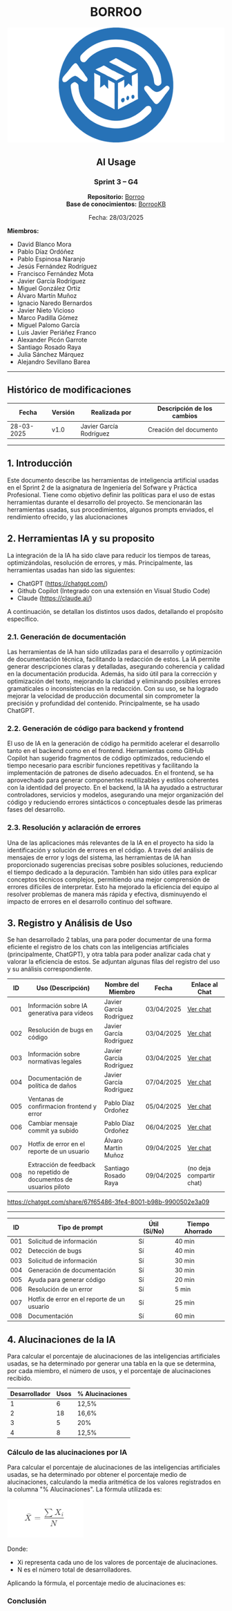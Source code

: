 <div align=center>

# BORROO

![](../imagenes/borrooLogo.png)

## AI Usage

### Sprint 3 – G4
**Repositorio:** [Borroo](https://github.com/ISPP-2425-G4/borroo)  
**Base de conocimientos:** [BorrooKB](https://borrookb.netlify.app/)  

Fecha: 28/03/2025  

</div>

**Miembros:**  
- David Blanco Mora  
- Pablo Díaz Ordóñez  
- Pablo Espinosa Naranjo  
- Jesús Fernández Rodríguez  
- Francisco Fernández Mota  
- Javier García Rodríguez  
- Miguel González Ortiz  
- Álvaro Martín Muñoz  
- Ignacio Naredo Bernardos  
- Javier Nieto Vicioso  
- Marco Padilla Gómez  
- Miguel Palomo García  
- Luis Javier Periáñez Franco  
- Alexander Picón Garrote  
- Santiago Rosado Raya  
- Julia Sánchez Márquez  
- Alejandro Sevillano Barea  

---

## **Histórico de modificaciones**

| Fecha      | Versión | Realizada por   | Descripción de los cambios |
| ---------- | ------- | --------------- | -------------------------- |
| 28-03-2025 | v1.0    | Javier García Rodríguez | Creación del documento |
---


## 1. Introducción

Este documento describe las herramientas de inteligencia artificial usadas en el Sprint 2 de la asignatura de Ingeniería del Sofware y Práctica Profesional. Tiene como objetivo definir las políticas para el uso de estas herramientas durante el desarrollo del proyecto. Se mencionarán las herramientas usadas, sus procedimientos, algunos prompts enviados, el rendimiento ofrecido, y las alucionaciones 

## 2. Herramientas IA y su proposito

La integración de la IA ha sido clave para reducir los tiempos de tareas, optimizándolas, resolución de errores, y más. Principalmente, las herramientas usadas han sido las siguientes:

- ChatGPT (https://chatgpt.com/)
- Github Copilot (Integrado con una extensión en Visual Studio Code)
- Claude (https://claude.ai/)

A continuación, se detallan los distintos usos dados, detallando el propósito específico.

### 2.1. Generación de documentación

Las herramientas de IA han sido utilizadas para el desarrollo y optimización de documentación técnica, facilitando la redacción de estos. La IA permite generar descripciones claras y detalladas, asegurando coherencia y calidad en la documentación producida. Además, ha sido útil para la corrección y optimización del texto, mejorando la claridad y eliminando posibles errores gramaticales o inconsistencias en la redacción. Con su uso, se ha logrado mejorar la velocidad de producción documental sin comprometer la precisión y profundidad del contenido. Principalmente, se ha usado ChatGPT.

### 2.2. Generación de código para backend y frontend

El uso de IA en la generación de código ha permitido acelerar el desarrollo tanto en el backend como en el frontend. Herramientas como GitHub Copilot han sugerido fragmentos de código optimizados, reduciendo el tiempo necesario para escribir funciones repetitivas y facilitando la implementación de patrones de diseño adecuados. En el frontend, se ha aprovechado para generar componentes reutilizables y estilos coherentes con la identidad del proyecto. En el backend, la IA ha ayudado a estructurar controladores, servicios y modelos, asegurando una mejor organización del código y reduciendo errores sintácticos o conceptuales desde las primeras fases del desarrollo.

### 2.3. Resolución y aclaración de errores

Una de las aplicaciones más relevantes de la IA en el proyecto ha sido la identificación y solución de errores en el código. A través del análisis de mensajes de error y logs del sistema, las herramientas de IA han proporcionado sugerencias precisas sobre posibles soluciones, reduciendo el tiempo dedicado a la depuración. También han sido útiles para explicar conceptos técnicos complejos, permitiendo una mejor comprensión de errores difíciles de interpretar. Esto ha mejorado la eficiencia del equipo al resolver problemas de manera más rápida y efectiva, disminuyendo el impacto de errores en el desarrollo continuo del software.

## 3. Registro y Análisis de Uso

Se han desarrollado 2 tablas, una para poder documentar de una forma eficiente el registro de los chats con las inteligencias artificiales (principalmente, ChatGPT), y otra tabla para poder analizar cada chat y valorar la eficiencia de estos. Se adjuntan algunas filas del registro del uso y su análisis correspondiente.

| ID   | Uso (Descripción)       | Nombre del Miembro | Fecha       | Enlace al Chat |
|------|-------------------------|--------------------|------------|---------------|
| 001  | Información sobre IA generativa para vídeos   | Javier García Rodríguez       | 03/04/2025 | [Ver chat](https://chatgpt.com/share/67ef3261-fa0c-8001-9856-d29d051e270e) |
| 002  | Resolución de bugs en código  | Javier García Rodríguez       | 03/04/2025 | [Ver chat](https://chatgpt.com/share/67ef32e4-70fc-8001-8a36-78e209045a65) |
| 003  | Información sobre normativas legales  | Javier García Rodríguez       | 03/04/2025 | [Ver chat](https://chatgpt.com/share/67f65486-3fe4-8001-b98b-9900502e3a09) |
| 004  | Documentación de política de daños  | Javier García Rodríguez       | 07/04/2025 | [Ver chat](https://chatgpt.com/share/67f653c5-82e0-8001-9315-bee2834e8dde) |
| 005  | Ventanas de confirmacion frontend y error | Pablo Díaz Ordoñez       | 05/04/2025 | [Ver chat](https://chatgpt.com/share/67f6632b-25ec-8013-9f79-2be7b0d35b90) |
| 006  | Cambiar mensaje commit ya subido | Pablo Díaz Ordoñez       | 06/04/2025 | [Ver chat](https://chatgpt.com/share/67f663b6-5784-8013-a9e5-e71c43a113f3) |
| 007  | Hotfix de error en el reporte de un usuario | Álvaro Martín Muñoz      | 09/04/2025 | [Ver chat](https://chatgpt.com/share/67f663b6-5784-8013-a9e5-e71c43a113f3)|
| 008  | Extracción de feedback no repetido de documentos de usuarios piloto | Santiago Rosado Raya      | 09/04/2025 | (no deja compartir chat) |



https://chatgpt.com/share/67f65486-3fe4-8001-b98b-9900502e3a09

------------------------------------------------------------------

| ID   | Tipo de prompt          | Útil (Sí/No) | Tiempo Ahorrado |
|------|---------------------------|--------------|-----------------|
| 001  | Solicitud de información     | Sí  | 40 min  |
| 002  | Detección de bugs     | Sí   | 40 min  |
| 003  | Solicitud de información     | Sí   | 30 min  |
| 004  | Generación de documentación     | Sí   | 30 min  |
| 005  | Ayuda para generar código    | Sí   | 20 min  |
| 006  | Resolución de un error     | Sí   | 5 min  |
| 007  | Hotfix de error en el reporte de un usuario     | Sí   | 25 min  |
| 008  | Documentación     | Sí   | 60 min  |



## 4. Alucinaciones de la IA

Para calcular el porcentaje de alucinaciones de las inteligencias artificiales usadas, se ha determinado por generar una tabla en la que se determina, por cada miembro, el número de usos, y el porcentaje de alucinaciones recibido.

| Desarrollador | Usos | % Alucinaciones |
|----|------|------------|
| 1  |   6  | 12,5%  |
| 2  |   18  | 16,6%  |
| 3  |   5  | 20%  |
| 4  |   8  | 12,5%  |


### Cálculo de las alucinaciones por IA


Para calcular el porcentaje de alucinaciones de las inteligencias artificiales usadas, se ha determinado por obtener el porcentaje medio de alucinaciones, calculando la media aritmética de los valores registrados en la columna "% Alucinaciones". La fórmula utilizada es:


![Fórmula](../imagenes/formula.png)


Donde:
- Xi representa cada uno de los valores de porcentaje de alucinaciones.
- N es el número total de desarrolladores.

Aplicando la fórmula, el porcentaje medio de alucinaciones es:


### Conclusión
